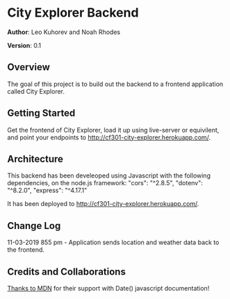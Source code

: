 # City Explorer Backend

**Author**: Leo Kuhorev and Noah Rhodes

**Version**: 0.1

## Overview
The goal of this project is to build out the backend to a frontend application called City Explorer. 

## Getting Started
Get the frontend of City Explorer, load it up using live-server or equivilent, and point your endpoints to http://cf301-city-explorer.herokuapp.com/.

## Architecture
This backend has been develeoped using Javascript with the following dependencies, on the node.js framework:
"cors": "^2.8.5",
"dotenv": "^8.2.0",
"express": "^4.17.1"

It has been deployed to http://cf301-city-explorer.herokuapp.com/.

## Change Log
11-03-2019 855 pm - Application sends location and weather data back to the frontend.

## Credits and Collaborations
[Thanks to MDN](https://developer.mozilla.org/en-US/docs/Web/JavaScript/Reference/Global_Objects/Date) for their support with Date() javascript documentation!  
